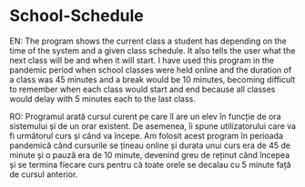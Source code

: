 # School-Schedule
EN:
The program shows the current class a student has depending on the time of the system and a given class schedule. It also tells the user what the next class will be and when it will start.
I have used this program in the pandemic period when school classes were held online and the duration of a class was 45 minutes and a break would be 10 minutes, becoming difficult to remember when each class would start and end because all classes would delay with 5 minutes each to the last class.

RO:
Programul arată cursul curent pe care îl are un elev în funcție de ora sistemului și de un orar existent. De asemenea, îi spune utilizatorului care va fi următorul curs și când va începe.
Am folosit acest program în perioada pandemică când cursurile se țineau online și durata unui curs era de 45 de minute și o pauză era de 10 minute, devenind greu de reținut când începea și se termina fiecare curs pentru că toate orele se decalau cu 5 minute față de cursul anterior.
